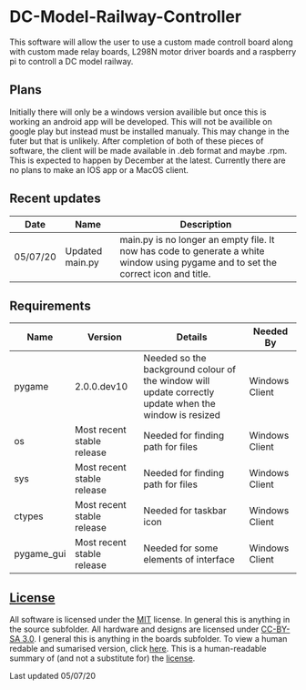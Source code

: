 # DC-Model-Railway-Controller
This software will allow the user to use a custom made controll board along with custom made relay boards, L298N motor driver boards and a raspberry pi to controll a DC model railway.
## Plans
Initially there will only be a windows version availible but once this is working an android app will be developed. This will not be availible on google play but instead must be installed manualy. This may change in the futer but that is unlikely. After completion of both of these pieces of software, the client will be made available in 
.deb format and maybe .rpm. This is expected to happen by December at the latest. Currently there are no plans to make an IOS app or a MacOS client.
## Recent updates

| Date | Name | Description |
| --- | --- | --- |
| 05/07/20 | Updated main.py | main.py is no longer an empty file. It now has code to generate a white window using pygame and to set the correct icon and title. | 

## Requirements

|Name|Version|Details|Needed By|
|---|---|---|---|
|pygame|2.0.0.dev10|Needed so the background colour of the window will update correctly update when the window is resized|Windows Client|
|os|Most recent stable release|Needed for finding path for files|Windows Client|
|sys|Most recent stable release|Needed for finding path for files|Windows Client|
|ctypes|Most recent stable release|Needed for taskbar icon|Windows Client|
|pygame_gui|Most recent stable release|Needed for some elements of interface|Windows Client|

## [License](https://github.com/Sidings-Media/DC-Model-Railway-Controller/blob/Readme-update-w-license-1/LICENSE)
All software is licensed under the [MIT](https://github.com/Sidings-Media/DC-Model-Railway-Controller/blob/Readme-update-w-license-1/LICENSE) license. In general this is anything in the source subfolder. All hardware and designs are licensed under [CC-BY-SA 3.0](https://creativecommons.org/licenses/by-sa/3.0/legalcode). I general this is anything in the boards subfolder. To view a human redable and sumarised version, click [here](https://creativecommons.org/licenses/by-sa/3.0/). This is a human-readable summary of (and not a substitute for) the [license](https://creativecommons.org/licenses/by-sa/3.0/legalcode).

Last updated 05/07/20

